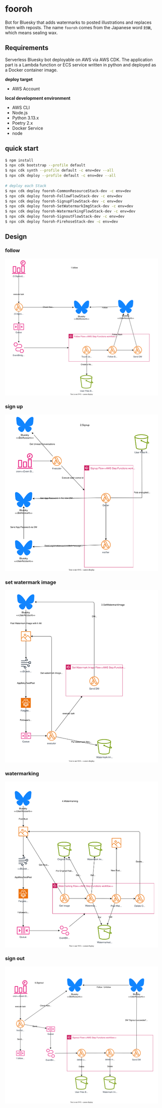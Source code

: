 # fooroh

Bot for Bluesky that adds watermarks to posted illustrations and replaces them with reposts.
The name `fooroh` comes from the Japanese word `封蝋`, which means sealing wax.

## Requirements

Serverless Bluesky bot deployable on AWS via AWS CDK.
The application part is a Lambda function or ECS service written in python and deployed as a Docker container image.

**deploy target**

* AWS Account

**local development environment**

* AWS CLI
* Node.js
* Python 3.13.x
* Poetry 2.x
* Docker Service
* node

## quick start

```bash
$ npm install
$ npx cdk bootstrap --profile default
$ npx cdk synth --profile default -c env=dev --all
$ npx cdk deploy --profile default -c env=dev --all

# deploy each Stack
$ npx cdk deploy fooroh-CommonResourceStack-dev -c env=dev
$ npx cdk deploy fooroh-FollowFlowStack-dev -c env=dev
$ npx cdk deploy fooroh-SignupFlowStack-dev -c env=dev
$ npx cdk deploy fooroh-SetWatermarkImgStack-dev -c env=dev
$ npx cdk deploy fooroh-WatermarkingFlowStack-dev -c env=dev
$ npx cdk deploy fooroh-SignoutFlowStack-dev -c env=dev
$ npx cdk deploy fooroh-FirehoseStack-dev -c env=dev
```

## Design

### follow
![follow](./docs/follow.drawio.svg)

### sign up
![signup](./docs/signup.drawio.svg)

### set watermark image
![set-watermark-image](./docs/set-watermark-image.drawio.svg)

### watermarking
![watermarking](./docs/watermarking.drawio.svg)

### sign out
![signout](./docs/signout.drawio.svg)
